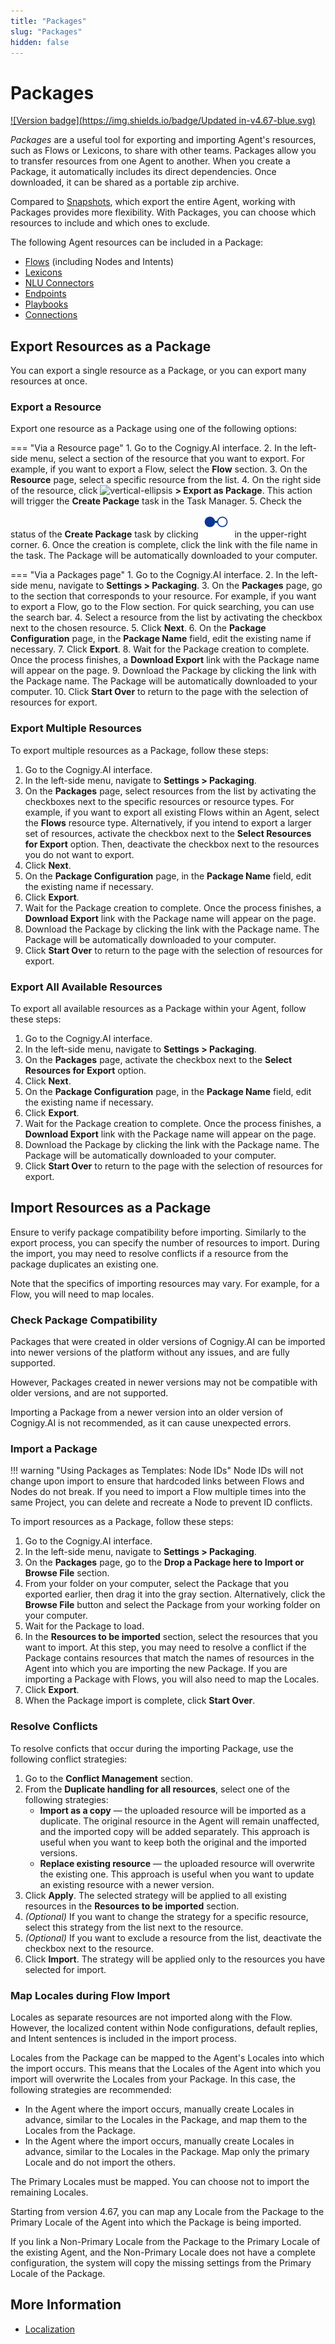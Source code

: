 ```yaml
---
title: "Packages" 
slug: "Packages" 
hidden: false 
---
```


# Packages

[![Version badge](https://img.shields.io/badge/Updated in-v4.67-blue.svg)](../../../release-notes/4.67.md)

_Packages_ are a useful tool for exporting and importing Agent's resources, such as Flows or Lexicons, to share with other teams. Packages allow you to transfer resources from one Agent to another. When you create a Package, it automatically includes its direct dependencies. Once downloaded, it can be shared as a portable zip archive.

Compared to [Snapshots](../deploy/snapshots.md), which export the entire Agent, working with Packages provides more flexibility. With Packages, you can choose which resources to include and which ones to exclude.

The following Agent resources can be included in a Package:

- [Flows](../build/flows.md) (including Nodes and Intents)
- [Lexicons](../build/lexicons.md)
- [NLU Connectors](../build/nlu-connectors.md)
- [Endpoints](../../endpoints/overview.md)
- [Playbooks](../test/playbooks.md)
- [Connections](../build/connections.md)

## Export Resources as a Package

You can export a single resource as a Package, or you can export many resources at once.

### Export a Resource

Export one resource as a Package using one of the following options:

=== "Via a Resource page"
     1. Go to the Cognigy.AI interface.
     2. In the left-side menu, select a section of the resource that you want to export. For example, if you want to export a Flow, select the **Flow** section.
     3. On the **Resource** page, select a specific resource from the list.
     4. On the right side of the resource, click ![vertical-ellipsis](https://docs.cognigy.com/assets/icons/vertical-ellipsis.svg) **> Export as Package**. This action will trigger the **Create Package** task in the Task Manager.
     5. Check the status of the **Create Package** task by clicking ![task-menu](../../../assets/icons/task-menu.svg) in the upper-right corner.
     6. Once the creation is complete, click the link with the file name in the task. The Package will be automatically downloaded to your computer.

=== "Via a Packages page"
     1. Go to the Cognigy.AI interface.
     2. In the left-side menu, navigate to **Settings > Packaging**.
     3. On the **Packages** page, go to the section that corresponds to your resource. For example, if you want to export a Flow, go to the Flow section. For quick searching, you can use the search bar.
     4. Select a resource from the list by activating the checkbox next to the chosen resource.
     5. Click **Next**.
     6. On the **Package Configuration** page, in the **Package Name** field, edit the existing name if necessary.
     7. Click **Export**. 
     8. Wait for the Package creation to complete. Once the process finishes, a **Download Export** link with the Package name will appear on the page.
     9. Download the Package by clicking the link with the Package name. The Package will be automatically downloaded to your computer.
     10. Click **Start Over** to return to the page with the selection of resources for export.

### Export Multiple Resources

To export multiple resources as a Package, follow these steps:

1. Go to the Cognigy.AI interface.
2. In the left-side menu, navigate to **Settings > Packaging**. 
3. On the **Packages** page, select resources from the list by activating the checkboxes next to the specific resources or resource types. For example, if you want to export all existing Flows within an Agent, select the **Flows** resource type. Alternatively, if you intend to export a larger set of resources, activate the checkbox next to the **Select Resources for Export** option. Then, deactivate the checkbox next to the resources you do not want to export. 
4. Click **Next**. 
5. On the **Package Configuration** page, in the **Package Name** field, edit the existing name if necessary. 
6. Click **Export**. 
7. Wait for the Package creation to complete. Once the process finishes, a **Download Export** link with the Package name will appear on the page. 
8. Download the Package by clicking the link with the Package name. The Package will be automatically downloaded to your computer. 
9. Click **Start Over** to return to the page with the selection of resources for export.

### Export All Available Resources

To export all available resources as a Package within your Agent, follow these steps:

1. Go to the Cognigy.AI interface.
2. In the left-side menu, navigate to **Settings > Packaging**.
3. On the **Packages** page, activate the checkbox next to the **Select Resources for Export** option. 
4. Click **Next**. 
5. On the **Package Configuration** page, in the **Package Name** field, edit the existing name if necessary. 
6. Click **Export**. 
7. Wait for the Package creation to complete. Once the process finishes, a **Download Export** link with the Package name will appear on the page. 
8. Download the Package by clicking the link with the Package name. The Package will be automatically downloaded to your computer. 
9. Click **Start Over** to return to the page with the selection of resources for export.

## Import Resources as a Package

Ensure to verify package compatibility before importing. Similarly to the export process, you can specify the number of resources to import. During the import, you may need to resolve conflicts if a resource from the package duplicates an existing one.

Note that the specifics of importing resources may vary. For example, for a Flow, you will need to map locales.

### Check Package Compatibility

Packages that were created in older versions of Cognigy.AI can be imported into newer versions of the platform without any issues, and are fully supported.

However, Packages created in newer versions may not be compatible with older versions, and are not supported.

Importing a Package from a newer version into an older version of Cognigy.AI is not recommended, as it can cause unexpected errors.

### Import a Package

!!! warning "Using Packages as Templates: Node IDs"
    Node IDs will not change upon import to ensure that hardcoded links between Flows and Nodes do not break. If you need to import a Flow multiple times into the same Project, you can delete and recreate a Node to prevent ID conflicts.

To import resources as a Package, follow these steps:

1. Go to the Cognigy.AI interface.
2. In the left-side menu, navigate to **Settings > Packaging**.
3. On the **Packages** page, go to the **Drop a Package here to Import or Browse File** section.
4. From your folder on your computer, select the Package that you exported earlier, then drag it into the gray section. Alternatively, click the **Browse File** button and select the Package from your working folder on your computer. 
5. Wait for the Package to load.
6. In the **Resources to be imported** section, select the resources that you want to import. At this step, you may need to resolve a conflict if the Package contains resources that match the names of resources in the Agent into which you are importing the new Package. If you are importing a Package with Flows, you will also need to map the Locales.
7. Click **Export**. 
8. When the Package import is complete, click **Start Over**.

### Resolve Conflicts

To resolve conficts that occur during the importing Package, use the following conflict strategies:

1. Go to the **Conflict Management** section.
2. From the **Duplicate handling for all resources**, select one of the following strategies:
    - **Import as a copy** — the uploaded resource will be imported as a duplicate. The original resource in the Agent will remain unaffected, and the imported copy will be added separately. This approach is useful when you want to keep both the original and the imported versions.
    - **Replace existing resource** — the uploaded resource will overwrite the existing one. This approach is useful when you want to update an existing resource with a newer version.
3. Click **Apply**. The selected strategy will be applied to all existing resources in the **Resources to be imported** section. 
4. _(Optional)_ If you want to change the strategy for a specific resource, select this strategy from the list next to the resource.
5. _(Optional)_ If you want to exclude a resource from the list, deactivate the checkbox next to the resource.
6. Click **Import**. The strategy will be applied only to the resources you have selected for import.

### Map Locales during Flow Import

Locales as separate resources are not imported along with the Flow.
However, the localized content within Node configurations,
default replies, and Intent sentences is included in the import process.

Locales from the Package can be mapped to the Agent's Locales into which the import occurs.
This means that the Locales of the Agent into which you import will overwrite the Locales from your Package.
In this case, the following strategies are recommended:

- In the Agent where the import occurs, manually create Locales in advance, similar to the Locales in the Package, and map them to the Locales from the Package.
- In the Agent where the import occurs, manually create Locales in advance, similar to the Locales in the Package. Map only the primary Locale and do not import the others.

The Primary Locales must be mapped. You can choose not to import the remaining Locales.

Starting from version 4.67, you can map any Locale from the Package to the Primary Locale of the Agent into which the Package is being imported.

If you link a Non-Primary Locale from the Package to the Primary Locale of the existing Agent, and the Non-Primary Locale does not have a complete configuration, the system will copy the missing settings from the Primary Locale of the Package.

## More Information

- [Localization](localization.md)